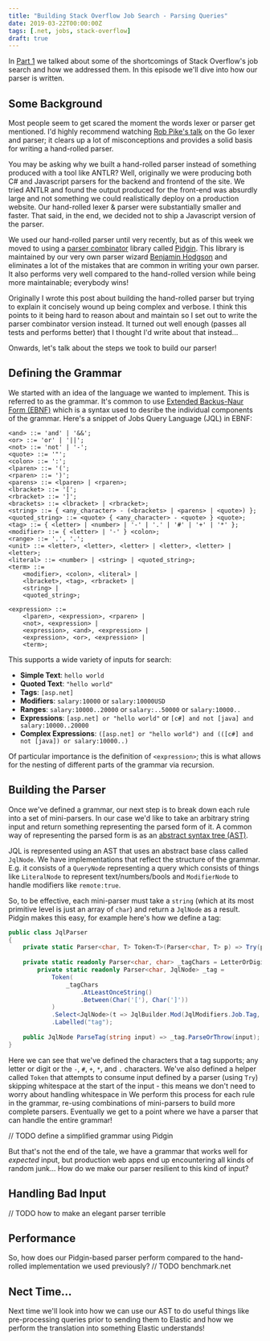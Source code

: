 ```yaml
---
title: "Building Stack Overflow Job Search - Parsing Queries"
date: 2019-03-22T00:00:00Z
tags: [.net, jobs, stack-overflow]
draft: true
---
```


In [Part 1](2019-02-job-search-1-intro) we talked about some of the shortcomings of Stack Overflow's job search and how we addressed them. In this episode we'll dive into how our parser is written.

## Some Background

Most people seem to get scared the moment the words lexer or parser get mentioned. I'd highly recommend watching [Rob Pike's talk](https://youtube.com/watch?v=HxaD_trXwRE) on the Go lexer and parser; it clears up a lot of misconceptions and provides a solid basis for writing a hand-rolled parser.

You may be asking why we built a hand-rolled parser instead of something produced with a tool like ANTLR? Well, originally we were producing both C# and Javascript parsers for the backend and frontend of the site. We tried ANTLR and found the output produced for the front-end was absurdly large and not something we could realistically deploy on a production website. Our hand-rolled lexer & parser were substantially smaller and faster. That said, in the end, we decided not to ship a Javascript version of the parser.

We used our hand-rolled parser until very recently, but as of this week we moved to using a [parser combinator](https://en.wikipedia.org/wiki/Parser_combinator) library called [Pidgin](https://github.com/benjamin-hodgson/Pidgin). This library is maintained by our very own parser wizard [Benjamin Hodgson](https://benjamin.pizza/) and eliminates a lot of the mistakes that are common in writing your own parser. It also performs very well compared to the hand-rolled version while being more maintainable; everybody wins!

Originally I wrote this post about building the hand-rolled parser but trying to explain it concisely wound up being complex and verbose. I think this points to it being hard to reason about and maintain so I set out to write the parser combinator version instead. It turned out well enough (passes all tests and performs better) that I thought I'd write about that instead...

Onwards, let's talk about the steps we took to build our parser!

## Defining the Grammar

We started with an idea of the language we wanted to implement. This is referred to as the grammar. It's common to use [Extended Backus-Naur Form (EBNF)](https://en.m.wikipedia.org/wiki/Extended_Backus–Naur_form)  which is a syntax used to desribe the individual components of the grammar. Here's a snippet of Jobs Query Language (JQL) in EBNF:

```
<and> ::= 'and' | '&&';
<or> ::= 'or' | '||';
<not> ::= 'not' | '-';
<quote> ::= '"';
<colon> ::= ':';
<lparen> ::= '(';
<rparen> ::= ')';
<parens> ::= <lparen> | <rparen>;
<lbracket> ::= '[';
<rbracket> ::= ']';
<brackets> ::= <lbracket> | <rbracket>;
<string> ::= { <any_character> - (<brackets> | <parens> | <quote>) };
<quoted_string> ::= <quote> { <any_character> - <quote> } <quote>;
<tag> ::= { <letter> | <number> | '-' | '.' | '#' | '+' | '*' };
<modifier> ::= { <letter> | '-' } <colon>;
<range> ::= '.', '.';
<unit> ::= <letter>, <letter>, <letter> | <letter>, <letter> | <letter>;
<literal> ::= <number> | <string> | <quoted_string>;
<term> ::= 
    <modifier>, <colon>, <literal> |
    <lbracket>, <tag>, <rbracket> | 
    <string> | 
    <quoted_string>;
    
<expression> ::= 
    <lparen>, <expression>, <rparen> | 
    <not>, <expression> |
    <expression>, <and>, <expression> | 
    <expression>, <or>, <expression> |
    <term>;
```

This supports a wide variety of inputs for search:

- **Simple Text**: `hello world`
- **Quoted Text**: `"hello world"`
- **Tags**: `[asp.net]`
- **Modifiers**: `salary:10000` or `salary:10000USD`
- **Ranges**: `salary:10000..20000` or `salary:..50000` or `salary:10000..`
- **Expressions**: `[asp.net] or "hello world"` or `[c#] and not [java] and salary:10000..20000`
- **Complex Expressions**: `([asp.net] or "hello world") and (([c#] and not [java]) or salary:10000..)`

Of particular importance is the definition of `<expression>`; this is what allows for the nesting of different parts of the grammar via recursion.

## Building the Parser
 
Once we've defined a grammar, our next step is to break down each rule into a set of mini-parsers. In our case we'd like to take an arbitrary string input and return something representing the parsed form of it. A common way of representing the parsed form is as an [abstract syntax tree (AST)](https://en.wikipedia.org/wiki/Abstract_syntax_tree).

JQL is represented using an AST that uses an abstract base class called `JqlNode`. We have implementations that reflect the structure of the grammar. E.g. it consists of a `QueryNode` representing a query which consists of things like `LiteralNode` to represent text/numbers/bools and `ModifierNode` to handle modifiers like `remote:true`.

So, to be effective, each mini-parser must take a `string` (which at its most primitive level is just an array of `char`) and return a `JqlNode` as a result. Pidgin makes this easy, for example here's how we define a tag:

```c#
public class JqlParser
{
    private static Parser<char, T> Token<T>(Parser<char, T> p) => Try(p).Before(SkipWhitespaces);
    
    private static readonly Parser<char, char> _tagChars = LetterOrDigit.Or(OneOf('-', '#', '_', '+', '*', '.'));
        private static readonly Parser<char, JqlNode> _tag =
            Token(
                _tagChars
                    .AtLeastOnceString()
                    .Between(Char('['), Char(']'))
            )
            .Select<JqlNode>(t => JqlBuilder.Mod(JqlModifiers.Job.Tag, JqlBuilder.Text(t)))
            .Labelled("tag");
            
    public JqlNode ParseTag(string input) => _tag.ParseOrThrow(input);
}
```

Here we can see that we've defined the characters that a tag supports; any letter or digit or the `-`, `#`, `+`, `*`, and `.` characters. We've also defined a helper called `Token` that attempts to consume input defined by a parser (using `Try`) skipping whitespace at the start of the input - this means we don't need to worry about handling whitespace in 
We perform this process for each rule in the grammar, re-using combinations of mini-parsers to build more complete parsers. Eventually we get to a point where we have a parser that can handle the entire grammar!

// TODO define a simplified grammar using Pidgin

But that's not the end of the tale, we have a grammar that works well for *expected* input, but production web apps end up encountering all kinds of random junk... How do we make our parser resilient to this kind of input?

## Handling Bad Input

// TODO how to make an elegant parser terrible

## Performance

So, how does our Pidgin-based parser perform compared to the hand-rolled implementation we used previously? // TODO benchmark.net

## Nect Time...

Next time we'll look into how we can use our AST to do useful things like pre-processing queries prior to sending them to Elastic and how we perform the translation into something Elastic understands!



